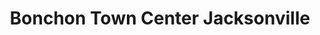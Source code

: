 ---
layout: place
title: Bonchon Town Center Jacksonville
permalink: /florida/jacksonville/bonchon-town-center-jacksonville.html
stateAbbr: FL
stateName: Florida
cityName: Jacksonville
seo:
  type: restaurant
  links: null
place_id: ChIJIzFiqmC15YgRyLVUdcCH-zY
photos:
  - name: >-
      places/ChIJIzFiqmC15YgRyLVUdcCH-zY/photos/AeeoHcLf89VE6E1OaTZaollcxF2l_jid5qPctPK0tykZrhzlW1OAhl17wHPHTeEXb9WBarJRpl393gQzTZp0LmsIH2Morc1g4zqwdL47q6CADzxK2wPLMUYSGXQjFl_IGNC3mT2kDOjD8SSOnaVKoD5kuORm_BX2Qk0h_7Ppi6Z6hctVoKXq97zhkS_WwPVcJcaJ7qsOC8q45NTiAfrmrm6rJ4ovlTOTHKc6U8vaMNJmUC7stfgT8hDTziFkkqYTwr5olXbwpwtXAKywcE4X59UaZ-mlyCcGHJgkqwFWwwResisd2goD1nVs_bOqOOiUOtGgMpNDXrOrL2WpqbyU93UwG9V6aph3VoCSlGNG55hBKVVPY8eSQr1wpcOH-ep1JdnOtgemSIK1XesDyAuhBph3coivKYmr0vNTYLpDF1tdOTo
    widthPx: 1920
    heightPx: 2560
    authorAttributions:
      - displayName: Tristan Edwards
        uri: https://maps.google.com/maps/contrib/115068803626189796867
        photoUri: >-
          https://lh3.googleusercontent.com/a-/ALV-UjVi1FtBKXchDnKMKFw3nQm8UmKhARdv8YPWav-S6iyid3x23JXL7w=s100-p-k-no-mo
    flagContentUri: >-
      https://www.google.com/local/imagery/report/?cb_client=maps_api_places.places_api&image_key=!1e10!2sCIHM0ogKEICAgICB3NrVLQ&hl=en-US
    googleMapsUri: >-
      https://www.google.com/maps/place//data=!3m4!1e2!3m2!1sCIHM0ogKEICAgICB3NrVLQ!2e10!4m2!3m1!1s0x88e5b560aa623123:0x36fb87c07554b5c8
  - name: >-
      places/ChIJIzFiqmC15YgRyLVUdcCH-zY/photos/AeeoHcKDW7oNifF5Ce0oAbA8nf_yge56jE17QXiv80-lkKHeXR_efXnyvwGmWS1Rj-qT_dZeiF-YCWeTPfJncxLt4-tr2NWkyRBB3vKWV6t6IznES_2doMVTM6NSjrpm8sBfGOYmseoJYagd7plvgwOESb8aPx-mlrhbgMfUd8rQekW43Emk2jdhhOuGVPIg973Zul45VhGEdFYBdFa0cCDa4Bduk5OTW0TYLoqRnNrLq8IKccxQE-ED41aSGNIXa13H009XnPH12IgRsJFwDYuIHI6J3w7q4EkSX36qQ2Yoa53ubg
    widthPx: 800
    heightPx: 800
    authorAttributions:
      - displayName: Bonchon Town Center Jacksonville
        uri: https://maps.google.com/maps/contrib/111023605595388206211
        photoUri: >-
          https://lh3.googleusercontent.com/a-/ALV-UjUrqxG4Hle9O20IohmJdXOejocd6ZUXDBhhF8iiKh91mwOnpfPD=s100-p-k-no-mo
    flagContentUri: >-
      https://www.google.com/local/imagery/report/?cb_client=maps_api_places.places_api&image_key=!1e10!2sAF1QipO5CaQ2frB72rrh1jY3f-bce6Zs_8KrVNi6BpeR&hl=en-US
    googleMapsUri: >-
      https://www.google.com/maps/place//data=!3m4!1e2!3m2!1sAF1QipO5CaQ2frB72rrh1jY3f-bce6Zs_8KrVNi6BpeR!2e10!4m2!3m1!1s0x88e5b560aa623123:0x36fb87c07554b5c8
  - name: >-
      places/ChIJIzFiqmC15YgRyLVUdcCH-zY/photos/AeeoHcIvOfIpABE_ixGFs9zcoEZ7Tx7sslcj6ILKmvrwfuGHUBg-IOHoTUdPPEd6TskJ7_j1Cr_LPw6AVDozwVqUwvLH3SACnNEyZQskCEJBVcyPPUAi0QRc9GMPlIlZ1_EdWc0McG38ctfgQyPfpvG1N9cPnyrpTspxcKxD_NfoiTy6h6QVsvqnVHXu5Bo0rU0encXuBMzzU6xSbqtO-lZeVfIeurcputerjUd--oxHQBmj-FJ_MPgYWYWKpOVqPHfl5nQh5U0YPxDqx02TGKkYb6U3AvPQBKF6AhSuWSsiNPyuHg
    widthPx: 1232
    heightPx: 693
    authorAttributions:
      - displayName: Bonchon Town Center Jacksonville
        uri: https://maps.google.com/maps/contrib/111023605595388206211
        photoUri: >-
          https://lh3.googleusercontent.com/a-/ALV-UjUrqxG4Hle9O20IohmJdXOejocd6ZUXDBhhF8iiKh91mwOnpfPD=s100-p-k-no-mo
    flagContentUri: >-
      https://www.google.com/local/imagery/report/?cb_client=maps_api_places.places_api&image_key=!1e10!2sAF1QipN7usMBTewXkXPpcEPHsENUhCxZjWf4au-JHYx1&hl=en-US
    googleMapsUri: >-
      https://www.google.com/maps/place//data=!3m4!1e2!3m2!1sAF1QipN7usMBTewXkXPpcEPHsENUhCxZjWf4au-JHYx1!2e10!4m2!3m1!1s0x88e5b560aa623123:0x36fb87c07554b5c8
  - name: >-
      places/ChIJIzFiqmC15YgRyLVUdcCH-zY/photos/AeeoHcI6PSkXT8TivEwJwCxcKITG7t9zDYlUPLjZFIld1Earx4L3Zxa38GiiLeVL_tY6--9CgwfSxh-ZOcZFesV1NkP22X4BoMFnJf-cwXpxLcQCKcusEHqXjTrNmLhwrJfSBlZvIA2xMjOfx-o9SG0_CypS4r-14NrbFuLQqefqwyetNi7sOjhdHmhXZnHcrxyeHL2YTAuSrAhAFts7huoHzv0SmUSgvarwwaTrpB_jQpv45WEgcbwZkfGohEBm7SDxyr3gSgqba_z-akrsLHNi6r4rtzEobxZ7n9RPd-EiFICmkIgMY6J27klZwjl3wsm0Wn5M5uFHY9sQzHqXl1HWdOL0V2YWwOOHwLIu6CwuX0KoGb3JiMx2Y-EYAyLLPMjChkDXu8jZyo8Y_dESun5aVJO-s0r7fPPsS5eukt7eDj9SLdw
    widthPx: 3914
    heightPx: 2590
    authorAttributions:
      - displayName: SoBo
        uri: https://maps.google.com/maps/contrib/108355167045234830174
        photoUri: >-
          https://lh3.googleusercontent.com/a-/ALV-UjWHfGx1x8K6Z3ddUzxWwNeWwFRZnsxxdd84NuBFh_rLVSiQlmfa=s100-p-k-no-mo
    flagContentUri: >-
      https://www.google.com/local/imagery/report/?cb_client=maps_api_places.places_api&image_key=!1e10!2sCIHM0ogKEICAgIDv4tyMrgE&hl=en-US
    googleMapsUri: >-
      https://www.google.com/maps/place//data=!3m4!1e2!3m2!1sCIHM0ogKEICAgIDv4tyMrgE!2e10!4m2!3m1!1s0x88e5b560aa623123:0x36fb87c07554b5c8
  - name: >-
      places/ChIJIzFiqmC15YgRyLVUdcCH-zY/photos/AeeoHcI84JFDTN9203GP0qe1ILgFHVjK4mpvlHB1WOYTD0L4z1jRHY0AJFX8hSsmwTTQyBaPP0ddUPiYkmHPxNrdttxklVtIAah2QkztNDXVYbp4Or6KBSlSCQFxusoh6uf95kGGa98BGOex1Ft_PNqtfYRmqvjFIv5nS_pe_uJdGBCYQgsiiPnXGFLZUus_qieUVFynCyjQ8o3ihuT5hw2mJewWON-GA9IzV2v1aY3N6DUpng3kUHAWmfdEKSF7LJvZXupvb6s93lfj6KC8NLt98M07i8kEaO8ZYwLgkz1XYMd0JQ
    widthPx: 800
    heightPx: 800
    authorAttributions:
      - displayName: Bonchon Town Center Jacksonville
        uri: https://maps.google.com/maps/contrib/111023605595388206211
        photoUri: >-
          https://lh3.googleusercontent.com/a-/ALV-UjUrqxG4Hle9O20IohmJdXOejocd6ZUXDBhhF8iiKh91mwOnpfPD=s100-p-k-no-mo
    flagContentUri: >-
      https://www.google.com/local/imagery/report/?cb_client=maps_api_places.places_api&image_key=!1e10!2sAF1QipPBF8tEoW2uQmjf1cTTnHdaDrcxMQB8xcYMt5aY&hl=en-US
    googleMapsUri: >-
      https://www.google.com/maps/place//data=!3m4!1e2!3m2!1sAF1QipPBF8tEoW2uQmjf1cTTnHdaDrcxMQB8xcYMt5aY!2e10!4m2!3m1!1s0x88e5b560aa623123:0x36fb87c07554b5c8
  - name: >-
      places/ChIJIzFiqmC15YgRyLVUdcCH-zY/photos/AeeoHcJnVtXVwfMp1T9kFiEWCsWLdPRon0pqG1AQXmD_0rHgIzg2BXQMzB4hwLArUQflc9d8he24sd6zdHnP78BwpTCP8no4MHBeSp1coTDH0EiM2B27ntZg-WFyghDmJ2qFyHmzCyURSjtMTFn6YryRvdYuAj0F6e8LLklUXxz5EFU-QU9r6nBmG3mkNx0V7kb3a_q4mcjuPltEJx3lRg2jESETZlEeScg6MrbAitJhBO1HzoW0XXoMuUXkAWOqbuL91aVBIW6eXD_6_VFDc02HpU2YYYw675Iu1ieXJrWAo2m8tw
    widthPx: 800
    heightPx: 800
    authorAttributions:
      - displayName: Bonchon Town Center Jacksonville
        uri: https://maps.google.com/maps/contrib/111023605595388206211
        photoUri: >-
          https://lh3.googleusercontent.com/a-/ALV-UjUrqxG4Hle9O20IohmJdXOejocd6ZUXDBhhF8iiKh91mwOnpfPD=s100-p-k-no-mo
    flagContentUri: >-
      https://www.google.com/local/imagery/report/?cb_client=maps_api_places.places_api&image_key=!1e10!2sAF1QipMisAVU_PaDiDzGFUsl90odRUo76FmPz7kfAg37&hl=en-US
    googleMapsUri: >-
      https://www.google.com/maps/place//data=!3m4!1e2!3m2!1sAF1QipMisAVU_PaDiDzGFUsl90odRUo76FmPz7kfAg37!2e10!4m2!3m1!1s0x88e5b560aa623123:0x36fb87c07554b5c8
  - name: >-
      places/ChIJIzFiqmC15YgRyLVUdcCH-zY/photos/AeeoHcIRbD9PNSzph7PWYLOcIQNAFSOyxwU2fTAeY4cABQXFXiscrwLvniKkHo1aGy50-KDdKwPGWsDZQNkS8Sba-V5qiHPWTUeQ3GqMSBgPmg4IFQ2QbwRKZ_vvTqAvKrantOkk6G-MGjDxNEKE2U4MTzeMqvGqSk6nK760j0uUmxGkrZaol9v7dT46HtVtyVWyvf8BbKTasAGgCsfLjmeOoM5jQg4W3ZJ4opPUhCiE1t0BToCLL2W4w1i5k6QEm_w3IraNco_krJQCMHlo_SaQIoAQgZFBhuKpehZEeLp0nCEJjHvDRKewO3mFh4SgKZwp9NSRi1P0Kl7XkqfJeB4aEbYF7bNgnrQFKpg2IkBDWl_Wen5K4lcAEVwL9ONzjRfhrwv9Z4VvNaQN15gbB6zJ9BdZazOjJWgBJRhH3mwVV1M
    widthPx: 3021
    heightPx: 3457
    authorAttributions:
      - displayName: JiM PiZarro
        uri: https://maps.google.com/maps/contrib/102479034086738920154
        photoUri: >-
          https://lh3.googleusercontent.com/a-/ALV-UjWiFl0vZpeWWQXvloMUXnCHwT-stToDTGYRahxfr4mB9_Cufyto0g=s100-p-k-no-mo
    flagContentUri: >-
      https://www.google.com/local/imagery/report/?cb_client=maps_api_places.places_api&image_key=!1e10!2sCIHM0ogKEICAgIDphrOpKg&hl=en-US
    googleMapsUri: >-
      https://www.google.com/maps/place//data=!3m4!1e2!3m2!1sCIHM0ogKEICAgIDphrOpKg!2e10!4m2!3m1!1s0x88e5b560aa623123:0x36fb87c07554b5c8
  - name: >-
      places/ChIJIzFiqmC15YgRyLVUdcCH-zY/photos/AeeoHcKl3yv7-D8iWUrDbcOqgq7mJBYVpLCgMk-Pz1NFVs0tSjtGowavxgQPbfnHdbamyaAPqu-EV-6CHkts6_IEmRDHQaWYOIY5WMbyXgDzhJqdT5XEU--wJvTObWu3hWWt3yJpMN3wtfUhb3R_2VXcFcKNKbWdpvsStEWhELB9dfB8xQTlpOeJxD9n1G4JMTKZv-sjbjMQZyVvN9Y-1M54D77G9WTV2ye3JyHs7XOQFM38zdreHSmmoACZl2XoLvJ1AWTbazjcB1SlPA0O9dAKnMYGbdS6_C_mDzyaU9ATtxWuWfzk_M4DN1jJY1SPX3YCQ_ZkSYv3oOfQEFxU3TGEMvvujovAhkngKY3n65e8oj282gEz1g7aPek6HwIYYsQCGY9c7s3K2UTT4_lUWYDwPtcptOo1MvSph-nVLjznb_w
    widthPx: 4032
    heightPx: 3024
    authorAttributions:
      - displayName: SoBo
        uri: https://maps.google.com/maps/contrib/108355167045234830174
        photoUri: >-
          https://lh3.googleusercontent.com/a-/ALV-UjWHfGx1x8K6Z3ddUzxWwNeWwFRZnsxxdd84NuBFh_rLVSiQlmfa=s100-p-k-no-mo
    flagContentUri: >-
      https://www.google.com/local/imagery/report/?cb_client=maps_api_places.places_api&image_key=!1e10!2sCIHM0ogKEICAgIDv4tyMXg&hl=en-US
    googleMapsUri: >-
      https://www.google.com/maps/place//data=!3m4!1e2!3m2!1sCIHM0ogKEICAgIDv4tyMXg!2e10!4m2!3m1!1s0x88e5b560aa623123:0x36fb87c07554b5c8
  - name: >-
      places/ChIJIzFiqmC15YgRyLVUdcCH-zY/photos/AeeoHcKripycveIGLdW0CDaTNSE6s_Xh0kyfi0indG2bKYWMfjTsFieLHph4_hoHrG5CYpxS-5m-iqs3Yl6PUEO3lENSscV_l26-bhFsRBvOHgytYzWdRXNY_-n4TaPcTWRj8k3ZaFAdmnjNRlhJk2sY5lkFNcpOeG-b_XlmMBMA9V-pouFIHt6MV6FKU1tnppDHDiZhEwP84mRWGem-rQ-m4sWBSzpShrg8M32C0K9GU00iEYQmnOUtvUgaD_ZLc4cYBXTCgh15EZqiUBTUZ5IuuTf-dADM-lhLoT-20-Pl_bgb5Rapzhp6RZYYYkuqDqFf_RWYjZQ7KkC6OwXU3KOzuoUgZbptduvVyhzk8PuaxYYBQHV2ZijBDh-njwi5LhGX-BrMKdb1HJWsO5wIpG8rDvKVWGgMOmLbGmoC91bM6A5YKU3y
    widthPx: 3024
    heightPx: 4032
    authorAttributions:
      - displayName: Rachel Rigdon
        uri: https://maps.google.com/maps/contrib/116236785199677662395
        photoUri: >-
          https://lh3.googleusercontent.com/a/ACg8ocL8lholEYN0ziXqSE_yhUYU-o4iw-J80wkdOhQf-Zz2zuLdWA=s100-p-k-no-mo
    flagContentUri: >-
      https://www.google.com/local/imagery/report/?cb_client=maps_api_places.places_api&image_key=!1e10!2sCIHM0ogKEICAgIDLhd6l_wE&hl=en-US
    googleMapsUri: >-
      https://www.google.com/maps/place//data=!3m4!1e2!3m2!1sCIHM0ogKEICAgIDLhd6l_wE!2e10!4m2!3m1!1s0x88e5b560aa623123:0x36fb87c07554b5c8
  - name: >-
      places/ChIJIzFiqmC15YgRyLVUdcCH-zY/photos/AeeoHcLmkFEKXZ_KkhecdO8KbIfGxQ2ap71LAlzmlYAgGDD9IVE72RAxeLwV6n9OSW0qhY4gMThYppKb9G2hYk8q_DaF-KF-AHWhHOMhwO4G7T280ealIKn2jSFEaoM2lwJo0V93Qq9oNX4MjVVX7QAClZy-ShLxNWEgrgv7SeVG6MlT2mpEBQmMSUxF33LR0td0yXsb_QNxJPpoFMNa_ApFodi3VfmC9N3r8MA_0weaX6u20ePqDj5GBoLqi3Njar1tU1OOz3wdyw-t4g6Zw0n-nIhe-pBgam7YI-ISwcnso2L2HQ
    widthPx: 800
    heightPx: 800
    authorAttributions:
      - displayName: Bonchon Town Center Jacksonville
        uri: https://maps.google.com/maps/contrib/111023605595388206211
        photoUri: >-
          https://lh3.googleusercontent.com/a-/ALV-UjUrqxG4Hle9O20IohmJdXOejocd6ZUXDBhhF8iiKh91mwOnpfPD=s100-p-k-no-mo
    flagContentUri: >-
      https://www.google.com/local/imagery/report/?cb_client=maps_api_places.places_api&image_key=!1e10!2sAF1QipNCX3HUsqi9GhICqjNtmUv9OBovHNdLvVd7Tq7h&hl=en-US
    googleMapsUri: >-
      https://www.google.com/maps/place//data=!3m4!1e2!3m2!1sAF1QipNCX3HUsqi9GhICqjNtmUv9OBovHNdLvVd7Tq7h!2e10!4m2!3m1!1s0x88e5b560aa623123:0x36fb87c07554b5c8
address: '4972 Town Center Pkwy #309, Jacksonville, FL 32246, USA'
street: '4972 Town Center Pkwy #309'
city: Jacksonville
state: FL
zip: '32246'
country: USA
neighborhood: Windy Hill
latitude: '30.256016'
longitude: '-81.536680'
accessibility_options:
  wheelchairAccessibleParking: true
  wheelchairAccessibleEntrance: true
  wheelchairAccessibleRestroom: true
  wheelchairAccessibleSeating: true
business_status: OPERATIONAL
name: Bonchon Town Center Jacksonville
google_maps_links:
  directionsUri: >-
    https://www.google.com/maps/dir//''/data=!4m7!4m6!1m1!4e2!1m2!1m1!1s0x88e5b560aa623123:0x36fb87c07554b5c8!3e0
  placeUri: https://maps.google.com/?cid=3961909557874439624
  writeAReviewUri: >-
    https://www.google.com/maps/place//data=!4m3!3m2!1s0x88e5b560aa623123:0x36fb87c07554b5c8!12e1
  reviewsUri: >-
    https://www.google.com/maps/place//data=!4m4!3m3!1s0x88e5b560aa623123:0x36fb87c07554b5c8!9m1!1b1
  photosUri: >-
    https://www.google.com/maps/place//data=!4m3!3m2!1s0x88e5b560aa623123:0x36fb87c07554b5c8!10e5
primary_type: Asian Restaurant
opening_hours:
  regular: null
  current: null
secondary_opening_hours:
  regular:
    weekdayDescriptions: null
    type: null
  current:
    weekdayDescriptions: null
    type: null
phone: null
price_level: null
price_range: null
rating: null
rating_count: 0
website: null
description: >-
  Discover Bonchon in Jacksonville, FL$$$Bonchon Town Center Jacksonville in
  Jacksonville, FL, stands out as a casual and welcoming Asian fusion spot that
  specializes in flavorful Korean fried chicken and other delectable dishes.
  This family-friendly eatery offers a vibrant atmosphere where patrons can
  enjoy crispy, perfectly seasoned wings in options like soy garlic and spicy
  varieties, alongside a variety of fusion favorites that blend traditional
  flavors with modern twists. With its accessible features, including
  wheelchair-friendly parking and seating, it's designed to accommodate everyone
  looking for a comfortable dining experience. The menu highlights fresh
  ingredients and creative presentations, making it a go-to choice for those
  seeking Asian-inspired meals near urban hubs. Whether you're in the mood for
  bold tastes or a relaxed outing, this spot delivers an authentic fusion vibe
  that appeals to locals and visitors alike.
generative_summary: >-
  Discover Bonchon in Jacksonville, FL$$$Bonchon Town Center Jacksonville in
  Jacksonville, FL, stands out as a casual and welcoming Asian fusion spot that
  specializes in flavorful Korean fried chicken and other delectable dishes.
  This family-friendly eatery offers a vibrant atmosphere where patrons can
  enjoy crispy, perfectly seasoned wings in options like soy garlic and spicy
  varieties, alongside a variety of fusion favorites that blend traditional
  flavors with modern twists. With its accessible features, including
  wheelchair-friendly parking and seating, it's designed to accommodate everyone
  looking for a comfortable dining experience. The menu highlights fresh
  ingredients and creative presentations, making it a go-to choice for those
  seeking Asian-inspired meals near urban hubs. Whether you're in the mood for
  bold tastes or a relaxed outing, this spot delivers an authentic fusion vibe
  that appeals to locals and visitors alike.
generative_disclosure: Summarized by AI using the Grok-3-Mini model.
reviews: null
review_summary: >-
  What Customers Are Buzzing About$$$Folks rave about the tasty Korean fried
  chicken wings at this Asian fusion spot, praising the flavorful soy garlic and
  spicy options that keep diners coming back for more. Many highlight the super
  friendly service that makes every visit feel welcoming and attentive, turning
  a simple meal into a enjoyable experience. Popular dishes like bulgogi
  bibimbap, japche, and fried rice get thumbs up for their hearty portions and
  great taste, making it a solid pick for groups or families. While some note
  that the prices can be on the higher side, the overall value from the quality
  ingredients and generous servings keeps the feedback positive. All in all,
  it's a spot where the delicious food and helpful staff create a fun,
  satisfying vibe for anyone exploring local Asian eateries.
review_disclosure: Summarized by AI using the Grok-3-Mini model.
parking_options: null
payment_options: null
allow_dogs: null
curbside_pickup: null
delivery: null
dine_in: null
good_for_children: null
good_for_groups: null
good_for_sports: null
live_music: null
menu_for_children: null
outdoor_seating: null
reservable: null
restroom: null
serves_beer: null
serves_breakfast: null
serves_brunch: null
serves_cocktails: null
serves_coffee: null
serves_dinner: null
serves_dessert: null
serves_lunch: null
serves_vegetarian_food: null
serves_wine: null
takeout: null
update_category: pro
places_description: null

---